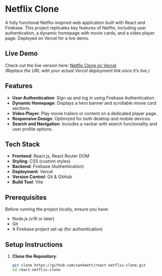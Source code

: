 # Netflix Clone

A fully functional Netflix-inspired web application built with React and Firebase. This project replicates key features of Netflix, including user authentication, a dynamic homepage with movie cards, and a video player page. Deployed on Vercel for a live demo.

## Live Demo
Check out the live version here: [Netflix Clone on Vercel](https://your-project-name.vercel.app)  
*(Replace the URL with your actual Vercel deployment link once it’s live.)*

## Features
- **User Authentication**: Sign up and log in using Firebase Authentication.
- **Dynamic Homepage**: Displays a hero banner and scrollable movie card sections.
- **Video Player**: Play movie trailers or content on a dedicated player page.
- **Responsive Design**: Optimized for both desktop and mobile devices.
- **Search and Navigation**: Includes a navbar with search functionality and user profile options.

## Tech Stack
- **Frontend**: React.js, React Router DOM
- **Styling**: CSS (custom styles)
- **Backend**: Firebase (Authentication)
- **Deployment**: Vercel
- **Version Control**: Git & GitHub
- **Build Tool**: Vite


## Prerequisites
Before running the project locally, ensure you have:
- Node.js (v16 or later)
- Git
- A Firebase project set up (for authentication)

## Setup Instructions
1. **Clone the Repository**:
   ```bash
   git clone https://github.com/sankeett/react-netflix-clone.git
   cd react-netflix-clone
